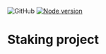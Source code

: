 ![GitHub](https://img.shields.io/github/license/mihailmochajlo/YetAnotherStaking?style=plastic)
[![Node version](https://img.shields.io/node/v/[NPM-MODULE-NAME].svg?style=plastic)](https://nodejs.org/download/)
# Staking project
